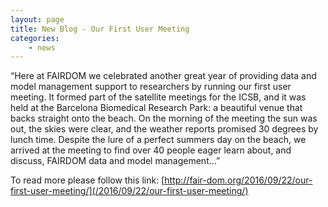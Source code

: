 ```yaml
---
layout: page
title: New Blog - Our First User Meeting
categories:
    - news
---
```


“Here at FAIRDOM we celebrated another great year of providing data and model management support to researchers by running our first user meeting. 
It formed part of the satellite meetings for the ICSB, and it was held at the Barcelona Biomedical Research Park: a beautiful venue that backs straight onto the beach. On the morning of the meeting the sun was out, the skies were clear, and the weather reports promised 30 degrees by lunch time. Despite the lure of a perfect summers day on the beach, we arrived at the meeting to find over 40 people eager learn about, and discuss, FAIRDOM data and model management…”

To read more please follow this link: [http://fair-dom.org/2016/09/22/our-first-user-meeting/](/2016/09/22/our-first-user-meeting/)